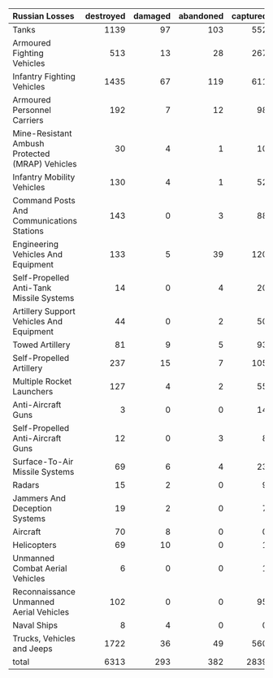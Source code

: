 | Russian Losses                                   |   destroyed |   damaged |   abandoned |   captured |   total |
|:-------------------------------------------------|------------:|----------:|------------:|-----------:|--------:|
| Tanks                                            |        1139 |        97 |         103 |        552 |    1891 |
| Armoured Fighting Vehicles                       |         513 |        13 |          28 |        267 |     821 |
| Infantry Fighting Vehicles                       |        1435 |        67 |         119 |        611 |    2232 |
| Armoured Personnel Carriers                      |         192 |         7 |          12 |         98 |     309 |
| Mine-Resistant Ambush Protected  (MRAP) Vehicles |          30 |         4 |           1 |         10 |      45 |
| Infantry Mobility Vehicles                       |         130 |         4 |           1 |         52 |     187 |
| Command Posts And Communications Stations        |         143 |         0 |           3 |         88 |     234 |
| Engineering Vehicles And Equipment               |         133 |         5 |          39 |        120 |     297 |
| Self-Propelled Anti-Tank Missile Systems         |          14 |         0 |           4 |         20 |      38 |
| Artillery Support Vehicles And Equipment         |          44 |         0 |           2 |         50 |      96 |
| Towed Artillery                                  |          81 |         9 |           5 |         93 |     188 |
| Self-Propelled Artillery                         |         237 |        15 |           7 |        105 |     364 |
| Multiple Rocket Launchers                        |         127 |         4 |           2 |         55 |     188 |
| Anti-Aircraft Guns                               |           3 |         0 |           0 |         14 |      17 |
| Self-Propelled Anti-Aircraft Guns                |          12 |         0 |           3 |          8 |      23 |
| Surface-To-Air Missile Systems                   |          69 |         6 |           4 |         23 |     102 |
| Radars                                           |          15 |         2 |           0 |          9 |      26 |
| Jammers And Deception Systems                    |          19 |         2 |           0 |          7 |      28 |
| Aircraft                                         |          70 |         8 |           0 |          0 |      78 |
| Helicopters                                      |          69 |        10 |           0 |          1 |      80 |
| Unmanned Combat Aerial Vehicles                  |           6 |         0 |           0 |          1 |       7 |
| Reconnaissance Unmanned Aerial Vehicles          |         102 |         0 |           0 |         95 |     197 |
| Naval Ships                                      |           8 |         4 |           0 |          0 |      12 |
| Trucks, Vehicles and Jeeps                       |        1722 |        36 |          49 |        560 |    2367 |
| total                                            |        6313 |       293 |         382 |       2839 |    9827 |
